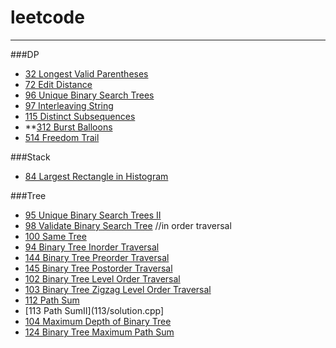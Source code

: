 # leetcode

***
###DP
  * [32 Longest Valid Parentheses](32/solution.cpp)
  * [72 Edit Distance](72/solution.cpp)
  * [96 Unique Binary Search Trees](96/solution.cpp)
  * [97 Interleaving String](97/solution.cpp)
  * [115 Distinct Subsequences](115/solution.cpp)
  * **[312 Burst Balloons](312/solution.cpp)
  * [514 Freedom Trail](514/solution.cpp)

###Stack
  * [84 Largest Rectangle in Histogram](84/solution.cpp)

###Tree
  * [95 Unique Binary Search Trees II](95/solution.cpp)
  * [98 Validate Binary Search Tree](98/solution.cpp)   //in order traversal
  * [100 Same Tree](100/solution.cpp)
  * [94 Binary Tree Inorder Traversal](100/solution.cpp)
  * [144 Binary Tree Preorder Traversal](144/solution.cpp)
  * [145 Binary Tree Postorder Traversal](145/solution.cpp)
  * [102 Binary Tree Level Order Traversal](102)
  * [103 Binary Tree Zigzag Level Order Traversal](103/solution.cpp)
  * [112 Path Sum](112/solution.cpp)
  * [113 Path SumII](113/solution.cpp]
  * [104 Maximum Depth of Binary Tree](104/solution.cpp)
  * [124 Binary Tree Maximum Path Sum](124.cpp)
